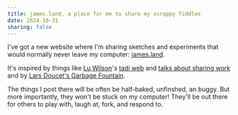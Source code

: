 ```yaml
---
title: james.land, a place for me to share my scrappy fiddles
date: 2024-10-31
sharing: false
---
```


I've got a new website where I'm sharing sketches and experiments that would
normally never leave my computer: [james.land](https://james.land).

It's inspired by things like [Lu Wilson](https://www.todepond.com/)'s [tadi
web](https://www.tadiweb.com/style.html) and [talks about sharing
work](https://www.youtube.com/watch?v=MJzV0CX0q8o) and by [Lars Doucet's Garbage
Fountain](https://www.fortressofdoors.com/operation-garbage-fountaion/).

The things I post there will be often be half-baked, unfinshed, an buggy. But
more importantly, they won't be stuck on my computer! They'll be out there for
others to play with, laugh at, fork, and respond to.
